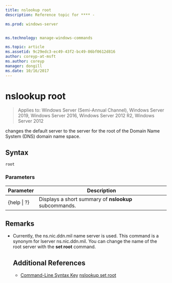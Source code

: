 ```yaml
---
title: nslookup root
description: Reference topic for **** - 

ms.prod: windows-server


ms.technology: manage-windows-commands

ms.topic: article
ms.assetid: 9c29edc3-ec49-43f2-bc49-86bf0612d816
author: coreyp-at-msft
ms.author: coreyp
manager: dongill
ms.date: 10/16/2017
---
```

# nslookup root

> Applies to: Windows Server (Semi-Annual Channel), Windows Server 2019, Windows Server 2016, Windows Server 2012 R2, Windows Server 2012

changes the default server to the server for the root of the Domain Name System (DNS) domain name space.
## Syntax
```
root 
```
### Parameters

|    Parameter    |                      Description                      |
|-----------------|-------------------------------------------------------|
| {help &#124; ?} | Displays a short summary of **nslookup** subcommands. |

## Remarks
- Currently, the ns.nic.ddn.mil name server is used. This command is a synonym for lserver ns.nic.ddn.mil. You can change the name of the root server with the **set root** command.
  ## Additional References
  - [Command-Line Syntax Key](command-line-syntax-key.md)
  [nslookup set root](nslookup-set-root.md)
